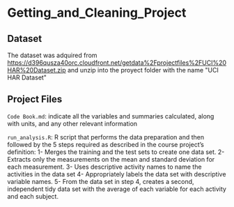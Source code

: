 # Getting_and_Cleaning_Project

## Dataset
The dataset was adquired from https://d396qusza40orc.cloudfront.net/getdata%2Fprojectfiles%2FUCI%20HAR%20Dataset.zip and unzip into the proyect folder with the name "UCI HAR Dataset"

## Project Files
`Code Book.md`: indicate all the variables and summaries calculated, along with units, and any other relevant information

`run_analysis.R`: R script that performs the data preparation and then followed by the 5 steps required as described in the course project’s definition:
1- Merges the training and the test sets to create one data set.
2-Extracts only the measurements on the mean and standard deviation for each measurement.
3- Uses descriptive activity names to name the activities in the data set
4- Appropriately labels the data set with descriptive variable names.
5- From the data set in step 4, creates a second, independent tidy data set with the average of each variable for each activity and each subject.

